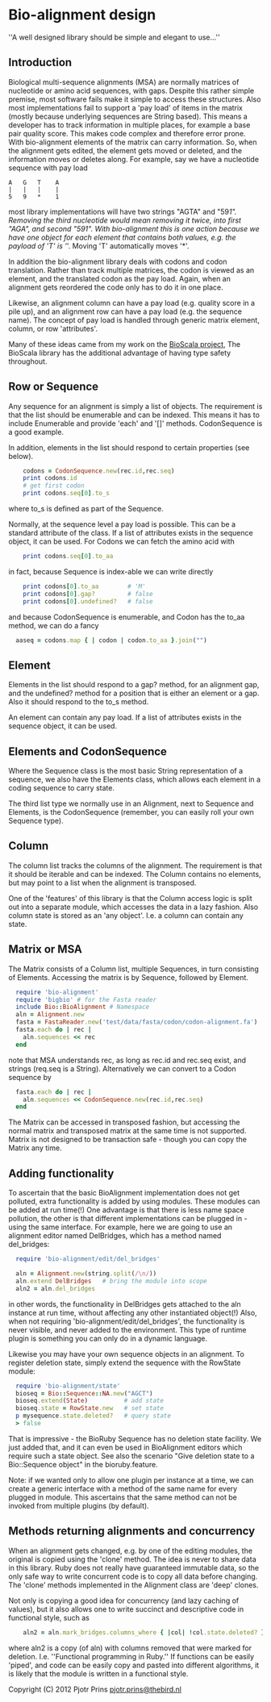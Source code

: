 # Bio-alignment design

''A well designed library should be simple and elegant to use...''

## Introduction

Biological multi-sequence alignments (MSA) are normally matrices of
nucleotide or amino acid sequences, with gaps. Despite this rather
simple premise, most software fails make it simple to access these
structures. Also most implementations fail to support a 'pay load' of
items in the matrix (mostly because underlying sequences are String
based). This means a developer has to track information in multiple
places, for example a base pair quality score. This makes code complex
and therefore error prone. With bio-alignment elements of the matrix
can carry information. So, when the alignment gets edited,
the element gets moved or deleted, and the information moves or
deletes along. For example,
say we have a nucleotide sequence with pay load

    A   G   T    A
    |   |   |    |
    5   9   *    1

most library implementations will have two strings "AGTA" and "59*1".
Removing the third nucleotide would mean removing it twice, into first
"AGA", and second "591". With bio-alignment this is one action because we
have one object for each element that contains both values, e.g. the
payload of 'T' is '*'. Moving 'T' automatically moves '*'.

In addition the bio-alignment library deals with codons and codon translation.
Rather than track multiple matrices, the codon is viewed as an element,
and the translated codon as the pay load. Again, when an alignment gets
reordered the code only has to do it in one place.

Likewise, an alignment column can have a pay load (e.g. quality score
in a pile up), and an alignment row can have a pay load (e.g. the
sequence name). The concept of pay load is handled through generic
matrix element, column, or row 'attributes'.

Many of these ideas came from my work on the [BioScala
project](https://github.com/pjotrp/bioscala/blob/master/doc/design.txt),
The BioScala library has the additional advantage of having type
safety throughout.

## Row or Sequence

Any sequence for an alignment is simply a list of objects. The
requirement is that the list should be enumerable and can be indexed. This means
it has to include Enumerable and provide 'each' and '[]' methods. CodonSequence 
is a good example.

In addition, elements in the list should respond to certain properties (see
below). 

```ruby
    codons = CodonSequence.new(rec.id,rec.seq)
    print codons.id
    # get first codon
    print codons.seq[0].to_s
```

where to_s is defined as part of the Sequence.

Normally, at the sequence level a pay load is possible. This can be a standard
attribute of the class. If a list of attributes exists in the
sequence object, it can be used. For Codons we can fetch the amino
acid with

```ruby
    print codons.seq[0].to_aa
```

in fact, because Sequence is index-able we can write directly

```ruby
    print codons[0].to_aa        # 'M'
    print codons[0].gap?         # false
    print codons[0].undefined?   # false
```

and because CodonSequence is enumerable, and Codon has the to_aa method, we can
do a fancy

```ruby
  aaseq = codons.map { | codon | codon.to_aa }.join("")
```

## Element

Elements in the list should respond to a gap? method, for an alignment
gap, and the undefined? method for a position that is either an
element or a gap. Also it should respond to the to_s method.

An element can contain any pay load.  If a list of attributes exists
in the sequence object, it can be used.

## Elements and CodonSequence

Where the Sequence class is the most basic String representation of a sequence, we
also have the Elements class, which allows each element in a coding sequence to 
carry state.

The third list type we normally use in an Alignment, next to Sequence and
Elements, is the CodonSequence (remember, you can easily roll your own Sequence
type).

## Column

The column list tracks the columns of the alignment. The requirement
is that it should be iterable and can be indexed. The Column contains
no elements, but may point to a list when the alignment is transposed.

One of the 'features' of this library is that the Column access logic is 
split out into a separate module, which accesses the data in a lazy fashion. 
Also column state is stored as an 'any object'. I.e. a column can contain
any state.

## Matrix or MSA

The Matrix consists of a Column list, multiple Sequences, in turn
consisting of Elements. Accessing the matrix is by Sequence, followed
by Element.

```ruby
  require 'bio-alignment'
  require 'bigbio' # for the Fasta reader
  include Bio::BioAlignment # Namespace
  aln = Alignment.new
  fasta = FastaReader.new('test/data/fasta/codon/codon-alignment.fa')
  fasta.each do | rec |
    aln.sequences << rec
  end
```

note that MSA understands rec, as long as rec.id and rec.seq exist, and strings
(req.seq is a String). Alternatively we can convert to a Codon sequence by

```ruby
  fasta.each do | rec |
    aln.sequences << CodonSequence.new(rec.id,rec.seq)
  end
```

The Matrix can be accessed in transposed fashion, but accessing the normal
matrix and transposed matrix at the same time is not supported.  Matrix is not
designed to be transaction safe - though you can copy the Matrix any time.


## Adding functionality

To ascertain that the basic BioAlignment implementation does not get
polluted, extra functionality is added by using modules. These
modules can be added at run time(!) One advantage is that there is
less name space pollution, the other is that different implementations
can be plugged in - using the same interface. For example, here we are
going to use an alignment editor named DelBridges, which has a method
named del_bridges:

```ruby
  require 'bio-alignment/edit/del_bridges'

  aln = Alignment.new(string.split(/\n/))
  aln.extend DelBridges   # bring the module into scope
  aln2 = aln.del_bridges
```

in other words, the functionality in DelBridges gets attached to the
aln instance at run time, without affecting any other instantiated
object(!) Also, when not requiring 'bio-alignment/edit/del_bridges',
the functionality is never visible, and never added to the
environment. This type of runtime plugin is something you can only do
in a dynamic language.

Likewise you may have your own sequence objects in an alignment. To register
deletion state, simply extend the sequence with the RowState module:

```ruby
  require 'bio-alignment/state'
  bioseq = Bio::Sequence::NA.new("AGCT")
  bioseq.extend(State)          # add state
  bioseq.state = RowState.new   # set state
  p mysequence.state.deleted?   # query state
  > false
```

That is impressive - the BioRuby Sequence has no deletion state facility. We
just added that, and it can even be used in BioAlignment editors which require
such a state object. See also the scenario "Give deletion state to a
Bio::Sequence object" in the bioruby.feature.

Note: if we wanted only to allow one plugin per instance at a time, we can
create a generic interface with a method of the same name for every
plugged in module. This ascertains that the same method can not be invoked from
multiple plugins (by default).

## Methods returning alignments and concurrency

When an alignment gets changed, e.g. by one of the editing modules, the
original is copied using the 'clone' method. The idea is never to share data in
this library. Ruby does not really have guaranteed immutable data, so the only
safe way to write concurrent code is to copy all data before changing. The
'clone' methods implemented in the Alignment class are 'deep' clones.

Not only is copying a good idea for concurrency (and lazy caching of
values), but it also allows one to write succinct and descriptive code
in functional style, such as

```ruby
    aln2 = aln.mark_bridges.columns_where { |col| !col.state.deleted? }
```

where aln2 is a copy (of aln) with columns removed that were marked for
deletion.  I.e. ''Functional programming in Ruby.'' If functions can be easily
'piped', and code can be easily copy and pasted into different
algorithms, it is likely that the module is written in a
functional style.

Copyright (C) 2012 Pjotr Prins <pjotr.prins@thebird.nl>
